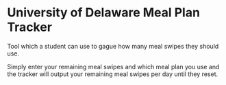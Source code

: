 # University of Delaware Meal Plan Tracker

Tool which a student can use to gague how many meal swipes they should use.

Simply enter your remaining meal swipes and which meal plan you use and the tracker will output your remaining meal swipes per day until they reset.
